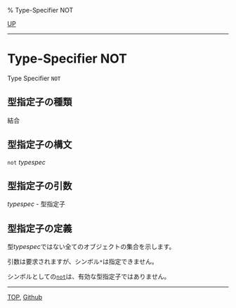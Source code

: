 % Type-Specifier NOT

[UP](4.4.html)  

---

# Type-Specifier **NOT**


Type Specifier `NOT`


## 型指定子の種類

結合


## 型指定子の構文

`not` *typespec*


## 型指定子の引数

*typespec* - 型指定子


## 型指定子の定義

型*typespec*ではない全てのオブジェクトの集合を示します。

引数は要求されますが、シンボル`*`は指定できません。

シンボルとしての[`not`](4.4.not-type.html)は、有効な型指定子ではありません。


---
[TOP](index.html),  [Github](https://github.com/nptcl/npt-japanese)

